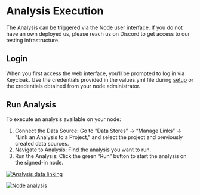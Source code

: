 # Analysis Execution

The Analysis can be triggered via the Node user interface. If you do not have an own deployed us, please reach us on Discord
to get access to our testing infrastructure.

## Login
When you first access the web interface, you’ll be prompted to log in via Keycloak.
Use the credentials provided in the values.yml file during [setup](https://github.com/privateaim/node-deployment) or
the credentials obtained from your node administrator.


## Run Analysis
To execute an analysis available on your node:


1. Connect the Data Source: Go to “Data Stores” -> “Manage Links” -> “Link an Analysis to a Project,” and select the project and previously created data sources.
2. Navigate to Analysis: Find the analysis you want to run.
3. Run the Analysis: Click the green “Run” button to start the analysis on the signed-in node.


[![Analysis data linking](/images/ui_images/node_data_linking.png)](/images/ui_images/node_data_linking.png)

[![Node analysis](/images/ui_images/node_analysis.png)](/images/ui_images/node_analysis.png)

